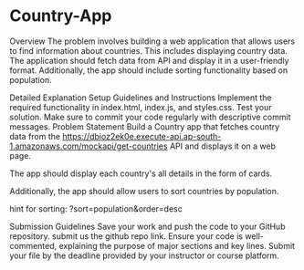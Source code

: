 # Country-App
Overview
The problem involves building a web application that allows users to find information about countries. This includes displaying country data. The application should fetch data from API and display it in a user-friendly format. Additionally, the app should include sorting functionality based on population.

Detailed Explanation
Setup Guidelines and Instructions
Implement the required functionality in index.html, index.js, and styles.css.
Test your solution.
Make sure to commit your code regularly with descriptive commit messages.
Problem Statement
Build a Country app that fetches country data from the https://dbioz2ek0e.execute-api.ap-south-1.amazonaws.com/mockapi/get-countries API and displays it on a web page.

The app should display each country's all details in the form of cards.

Additionally, the app should allow users to sort countries by population.

hint for sorting: ?sort=population&order=desc

Submission Guidelines
Save your work and push the code to your GitHub repository. submit us the github repo link.
Ensure your code is well-commented, explaining the purpose of major sections and key lines.
Submit your file by the deadline provided by your instructor or course platform.
